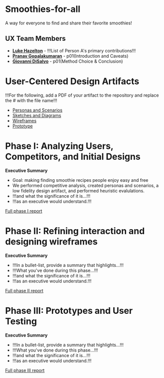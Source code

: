 # Smoothies-for-all

A way for everyone to find and share their favorite smoothies!

## UX Team Members

* **[Luke Hazelton](https://github.com/ChicoState/ux-personal-portfolio-lukehaz/)** - !!!List of Person A's primary contributions!!!
* **[Pranav Gopalakumaran](https://github.com/PranavGopalak/ux-personal-portfolio-pranav)** - p01(Introduction and Caveats)
* **[Giovanni DiSalvo](https://github.com/ChicoState/ux-personal-portfolio-gdisalvo30)** - p01(Method Choice & Conclusion)

# User-Centered Design Artifacts
 
!!!For the following, add a PDF of your artifact to the repository and replace the # with the file name!!!

* [Personas and Scenarios](personas/)
* [Sketches and Diagrams](sketches/)
* [Wireframes](wireframes/)
* [Prototype](#)

# Phase I: Analyzing Users, Competitors, and Initial Designs

**Executive Summary**

* Goal: making finding smoothie recipes people enjoy easy and free
* We performed competitive analysis, created personas and scenarios, a low fidelity design artifact, and performed heuristic evalulations.
* !!!and what the significance of it is...!!!
* !!!as an executive would understand.!!!

[Full phase I report](phaseI/)

# Phase II: Refining interaction and designing wireframes

**Executive Summary**

* !!!In a bullet-list, provide a summary that highlights...!!!
* !!!What you've done during this phase...!!!
* !!!and what the significance of it is...!!!
* !!!as an executive would understand.!!!

[Full phase II report](phaseII/)

# Phase III: Prototypes and User Testing

**Executive Summary**

* !!!In a bullet-list, provide a summary that highlights...!!!
* !!!What you've done during this phase...!!!
* !!!and what the significance of it is...!!!
* !!!as an executive would understand.!!!

[Full phase III report](phaseIII/)
